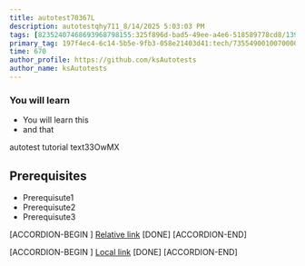 ```yaml
---
title: autotest70367L
description: autotestqhy711_8/14/2025 5:03:03 PM
tags: [82352407468693968798155:325f896d-bad5-49ee-a4e6-518589778cd8/139269250608756787992873,197f4ec4-6c14-5b5e-9fb3-058e21403d41:tech/73554900100700000996,c1a376dd-ebd0-4787-804e-a23fef23ba06:4625ac99-30b5-4df6-a6c5-f840dd406e80/1bf8f1d5-d54a-41e0-b203-d94deae18a3c]
primary_tag: 197f4ec4-6c14-5b5e-9fb3-058e21403d41:tech/73554900100700000996/67838200100800006287
time: 670
author_profile: https://github.com/ksAutotests
author_name: ksAutotests
---
```

### You will learn
- You will learn this
- and that

autotest tutorial text33OwMX

## Prerequisites
- Prerequisute1
- Prerequisute2
- Prerequisute3

[ACCORDION-BEGIN [](step)]
[Relative link](autotest_tutorialc7a5ev)
[DONE]
[ACCORDION-END]

[ACCORDION-BEGIN [](step)]
[Local link](http://localhost/index.html)
[DONE]
[ACCORDION-END]

